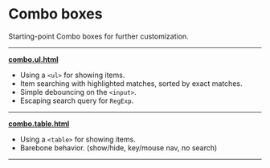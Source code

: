 # Combo boxes
Starting-point Combo boxes for further customization.

---
**[combo.ul.html](https://m-ahmadi.github.io/combo/combo.ul.html)**
- Using a `<ul>` for showing items.
- Item searching with highlighted matches, sorted by exact matches.
- Simple debouncing on the `<input>`.
- Escaping search query for `RegExp`.

---
**[combo.table.html](https://m-ahmadi.github.io/combo/combo.table.html)**
- Using a `<table>` for showing items.
- Barebone behavior. (show/hide, key/mouse nav, no search)

---